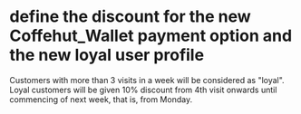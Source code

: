 # define the discount for the new Coffehut_Wallet payment option and the new loyal user profile
Customers with more than 3 visits in a week will be considered as "loyal".
Loyal customers will be given 10% discount from 4th visit onwards until commencing of next week, that is, from Monday.
